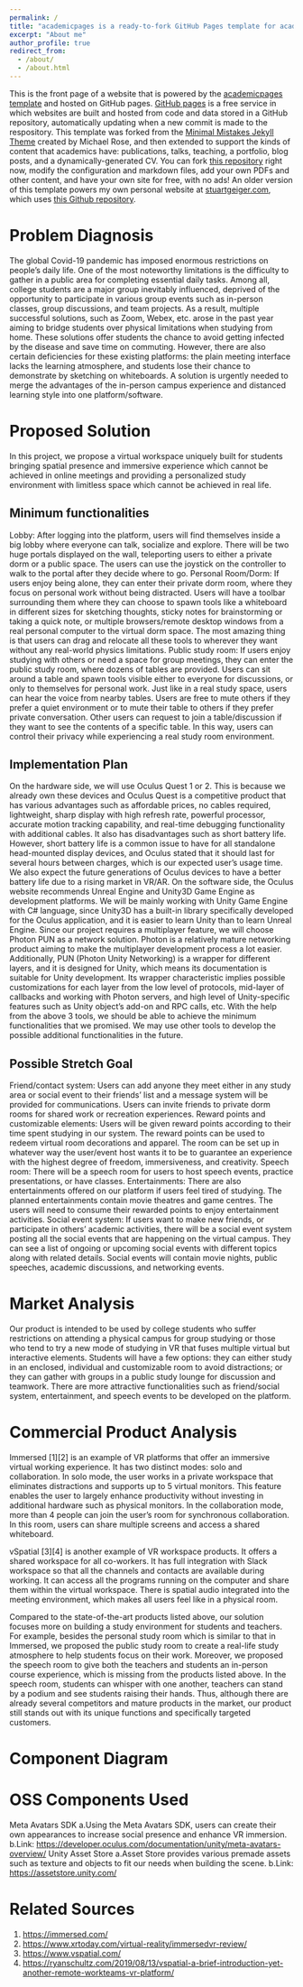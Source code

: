 ```yaml
---
permalink: /
title: "academicpages is a ready-to-fork GitHub Pages template for academic personal websites"
excerpt: "About me"
author_profile: true
redirect_from: 
  - /about/
  - /about.html
---
```


This is the front page of a website that is powered by the [academicpages template](https://github.com/academicpages/academicpages.github.io) and hosted on GitHub pages. [GitHub pages](https://pages.github.com) is a free service in which websites are built and hosted from code and data stored in a GitHub repository, automatically updating when a new commit is made to the respository. This template was forked from the [Minimal Mistakes Jekyll Theme](https://mmistakes.github.io/minimal-mistakes/) created by Michael Rose, and then extended to support the kinds of content that academics have: publications, talks, teaching, a portfolio, blog posts, and a dynamically-generated CV. You can fork [this repository](https://github.com/academicpages/academicpages.github.io) right now, modify the configuration and markdown files, add your own PDFs and other content, and have your own site for free, with no ads! An older version of this template powers my own personal website at [stuartgeiger.com](http://stuartgeiger.com), which uses [this Github repository](https://github.com/staeiou/staeiou.github.io).

Problem Diagnosis
======
The global Covid-19 pandemic has imposed enormous restrictions on people’s daily life. One of the most noteworthy limitations is the difficulty to gather in a public area for completing essential daily tasks. Among all, college students are a major group inevitably influenced, deprived of the opportunity to participate in various group events such as in-person classes, group discussions, and team projects. As a result, multiple successful solutions, such as Zoom, Webex, etc. arose in the past year aiming to bridge students over physical limitations when studying from home. These solutions offer students the chance to avoid getting infected by the disease and save time on commuting. However, there are also certain deficiencies for these existing platforms: the plain meeting interface lacks the learning atmosphere, and students lose their chance to demonstrate by sketching on whiteboards. A solution is urgently needed to merge the advantages of the in-person campus experience and distanced learning style into one platform/software. 

Proposed Solution
======
In this project, we propose a virtual workspace uniquely built for students bringing spatial presence and immersive experience which cannot be achieved in online meetings and providing a personalized study environment with limitless space which cannot be achieved in real life.

Minimum functionalities
------
Lobby: After logging into the platform, users will find themselves inside a big lobby where everyone can talk, socialize and explore. There will be two huge portals displayed on the wall, teleporting users to either a private dorm or a public space. The users can use the joystick on the controller to walk to the portal after they decide where to go. 
Personal Room/Dorm:  If users enjoy being alone, they can enter their private dorm room, where they focus on personal work without being distracted. Users will have a toolbar surrounding them where they can choose to spawn tools like a whiteboard in different sizes for sketching thoughts, sticky notes for brainstorming or taking a quick note, or multiple browsers/remote desktop windows from a real personal computer to the virtual dorm space. The most amazing thing is that users can drag and relocate all these tools to wherever they want without any real-world physics limitations.
Public study room: If users enjoy studying with others or need a space for group meetings, they can enter the public study room, where dozens of tables are provided. Users can sit around a table and spawn tools visible either to everyone for discussions, or only to themselves for personal work. Just like in a real study space, users can hear the voice from nearby tables. Users are free to mute others if they prefer a quiet environment or to mute their table to others if they prefer private conversation. Other users can request to join a table/discussion if they want to see the contents of a specific table. In this way, users can control their privacy while experiencing a real study room environment. 

Implementation Plan
------
On the hardware side, we will use Oculus Quest 1 or 2. This is because we already own these devices and Oculus Quest is a competitive product that has various advantages such as affordable prices, no cables required, lightweight, sharp display with high refresh rate, powerful processor, accurate motion tracking capability, and real-time debugging functionality with additional cables. It also has disadvantages such as short battery life. However, short battery life is a common issue to have for all standalone head-mounted display devices, and Oculus stated that it should last for several hours between charges, which is our expected user’s usage time. We also expect the future generations of Oculus devices to have a better battery life due to a rising market in VR/AR.
On the software side, the Oculus website recommends Unreal Engine and Unity3D Game Engine as development platforms. We will be mainly working with Unity Game Engine with C# language, since Unity3D has a built-in library specifically developed for the Oculus application, and it is easier to learn Unity than to learn Unreal Engine.
Since our project requires a multiplayer feature, we will choose Photon PUN as a network solution. Photon is a relatively mature networking product aiming to make the multiplayer development process a lot easier. Additionally, PUN (Photon Unity Networking) is a wrapper for different layers, and it is designed for Unity, which means its documentation is suitable for Unity development. Its wrapper characteristic implies possible customizations for each layer from the low level of protocols, mid-layer of callbacks and working with Photon servers, and high level of Unity-specific features such as Unity object’s add-on and RPC calls, etc.
With the help from the above 3 tools, we should be able to achieve the minimum functionalities that we promised. We may use other tools to develop the possible additional functionalities in the future.

Possible Stretch Goal
------
Friend/contact system: Users can add anyone they meet either in any study area or social event to their friends’ list and a message system will be provided for communications. Users can invite friends to private dorm rooms for shared work or recreation experiences.
Reward points and customizable elements: Users will be given reward points according to their time spent studying in our system. The reward points can be used to redeem virtual room decorations and apparel. The room can be set up in whatever way the user/event host wants it to be to guarantee an experience with the highest degree of freedom, immersiveness, and creativity.
Speech room: There will be a speech room for users to host speech events, practice presentations, or have classes. 
Entertainments: There are also entertainments offered on our platform if users feel tired of studying. The planned entertainments contain movie theatres and game centres. The users will need to consume their rewarded points to enjoy entertainment activities.
Social event system: If users want to make new friends, or participate in others’ academic activities, there will be a social event system posting all the social events that are happening on the virtual campus. They can see a list of ongoing or upcoming social events with different topics along with related details. Social events will contain movie nights, public speeches, academic discussions, and networking events.

Market Analysis
======
Our product is intended to be used by college students who suffer restrictions on attending a physical campus for group studying or those who tend to try a new mode of studying in VR that fuses multiple virtual but interactive elements. Students will have a few options: they can either study in an enclosed, individual and customizable room to avoid distractions; or they can gather with groups in a public study lounge for discussion and teamwork. There are more attractive functionalities such as friend/social system, entertainment, and speech events to be developed on the platform.

Commercial Product Analysis
======
Immersed [1][2] is an example of VR platforms that offer an immersive virtual working experience. It has two distinct modes: solo and collaboration. In solo mode, the user works in a private workspace that eliminates distractions and supports up to 5 virtual monitors. This feature enables the user to largely enhance productivity without investing in additional hardware such as physical monitors. In the collaboration mode, more than 4 people can join the user’s room for synchronous collaboration. In this room, users can share multiple screens and access a shared whiteboard.

vSpatial [3][4] is another example of VR workspace products. It offers a shared workspace for all co-workers. It has full integration with Slack workspace so that all the channels and contacts are available during working. It can access all the programs running on the computer and share them within the virtual workspace. There is spatial audio integrated into the meeting environment, which makes all users feel like in a physical room.

Compared to the state-of-the-art products listed above, our solution focuses more on building a study environment for students and teachers. For example, besides the personal study room which is similar to that in Immersed, we proposed the public study room to create a real-life study atmosphere to help students focus on their work. Moreover, we proposed the speech room to give both the teachers and students an in-person course experience, which is missing from the products listed above. In the speech room, students can whisper with one another, teachers can stand by a podium and see students raising their hands. Thus, although there are already several competitors and mature products in the market, our product still stands out with its unique functions and specifically targeted customers. 

Component Diagram
======

OSS Components Used
======
Meta Avatars SDK
a.Using the Meta Avatars SDK, users can create their own appearances to increase social presence and enhance VR immersion.
b.Link: https://developer.oculus.com/documentation/unity/meta-avatars-overview/
Unity Asset Store
a.Asset Store provides various premade assets such as texture and objects to fit our needs when building the scene.
b.Link: https://assetstore.unity.com/

Related Sources
======
1. https://immersed.com/
2. https://www.xrtoday.com/virtual-reality/immersedvr-review/
3. https://www.vspatial.com/
4. https://ryanschultz.com/2019/08/13/vspatial-a-brief-introduction-yet-another-remote-workteams-vr-platform/
